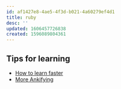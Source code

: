 ```yaml
---
id: af1427e8-4ae5-4f3d-b021-4a60279ef4d1
title: ruby
desc: ''
updated: 1606457726838
created: 1596089804361
---
```


## Tips for learning

- [How to learn faster](https://www.jackkinsella.ie/articles/janki-method-refined)
- [More Ankifying](http://augmentingcognition.com/ltm.html)
